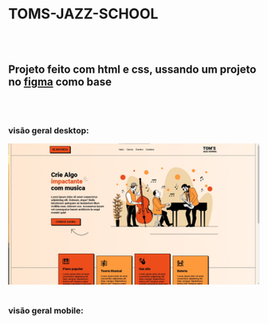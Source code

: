 <h1>TOMS-JAZZ-SCHOOL</h1>
<br>
<br>
<h2>Projeto feito com html e css, ussando um projeto no <a href="https://www.figma.com/file/76GJ4uK7PyKeAo6dcpVyjA/Tom's-Jazz-School?type=design&node-id=0-1&t=7ugG57v8v3LNjWQJ-0">figma</a>  como base</h2>
<br>
<br>
<h3>visão geral desktop:</h3>
<img  src="https://github.com/Rodrigo2910b/TOMS-JAZZ-SCHOOL/blob/main/desktop.jpeg?raw=true ">
<br>
<br>
<h3>visão geral mobile:</h3>
